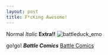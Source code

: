 ```yaml
---
layout: post
title: F*cKing Awesome!
---
```


Normal _Italic_ **Extra!!**
![battleduck_emo](https://cloud.githubusercontent.com/assets/10589607/5951601/e18fd470-a7ac-11e4-8dc5-0b244674639d.png)

go!go! **_Battle Comics_** [Battle Comics](http://battlecomics.co.kr/)
